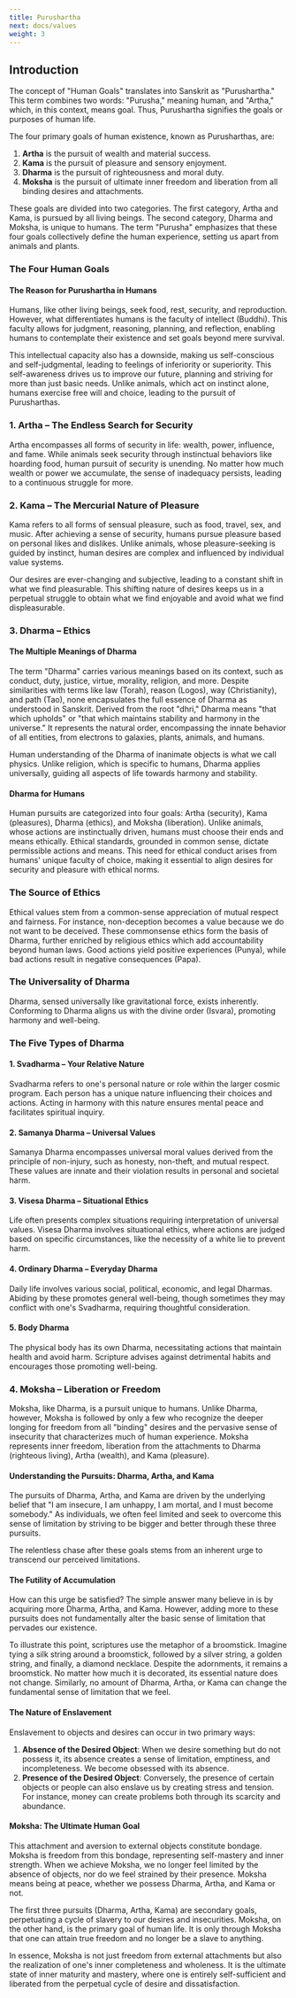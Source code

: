 ```yaml
---
title: Purushartha
next: docs/values
weight: 3
---
```


## Introduction

The concept of "Human Goals" translates into Sanskrit as "Purushartha." This term combines two words: "Purusha," meaning human, and "Artha," which, in this context, means goal. Thus, Purushartha signifies the goals or purposes of human life.

The four primary goals of human existence, known as Purusharthas, are:

1. **Artha** is the pursuit of wealth and material success.
2. **Kama** is the pursuit of pleasure and sensory enjoyment.
3. **Dharma** is the pursuit of righteousness and moral duty.
4. **Moksha** is the pursuit of ultimate inner freedom and liberation from all binding desires and attachments.

These goals are divided into two categories. The first category, Artha and Kama, is pursued by all living beings. The second category, Dharma and Moksha, is unique to humans. The term "Purusha" emphasizes that these four goals collectively define the human experience, setting us apart from animals and plants.

### The Four Human Goals

#### The Reason for Purushartha in Humans

Humans, like other living beings, seek food, rest, security, and reproduction. However, what differentiates humans is the faculty of intellect (Buddhi). This faculty allows for judgment, reasoning, planning, and reflection, enabling humans to contemplate their existence and set goals beyond mere survival.

This intellectual capacity also has a downside, making us self-conscious and self-judgmental, leading to feelings of inferiority or superiority. This self-awareness drives us to improve our future, planning and striving for more than just basic needs. Unlike animals, which act on instinct alone, humans exercise free will and choice, leading to the pursuit of Purusharthas.

### 1. Artha – The Endless Search for Security

Artha encompasses all forms of security in life: wealth, power, influence, and fame. While animals seek security through instinctual behaviors like hoarding food, human pursuit of security is unending. No matter how much wealth or power we accumulate, the sense of inadequacy persists, leading to a continuous struggle for more.

### 2. Kama – The Mercurial Nature of Pleasure

Kama refers to all forms of sensual pleasure, such as food, travel, sex, and music. After achieving a sense of security, humans pursue pleasure based on personal likes and dislikes. Unlike animals, whose pleasure-seeking is guided by instinct, human desires are complex and influenced by individual value systems.

Our desires are ever-changing and subjective, leading to a constant shift in what we find pleasurable. This shifting nature of desires keeps us in a perpetual struggle to obtain what we find enjoyable and avoid what we find displeasurable.

### 3. Dharma – Ethics


#### The Multiple Meanings of Dharma

The term "Dharma" carries various meanings based on its context, such as conduct, duty, justice, virtue, morality, religion, and more. Despite similarities with terms like law (Torah), reason (Logos), way (Christianity), and path (Tao), none encapsulates the full essence of Dharma as understood in Sanskrit. Derived from the root "dhri," Dharma means "that which upholds" or "that which maintains stability and harmony in the universe." It represents the natural order, encompassing the innate behavior of all entities, from electrons to galaxies, plants, animals, and humans.

Human understanding of the Dharma of inanimate objects is what we call physics. Unlike religion, which is specific to humans, Dharma applies universally, guiding all aspects of life towards harmony and stability.

#### Dharma for Humans

Human pursuits are categorized into four goals: Artha (security), Kama (pleasures), Dharma (ethics), and Moksha (liberation). Unlike animals, whose actions are instinctually driven, humans must choose their ends and means ethically. Ethical standards, grounded in common sense, dictate permissible actions and means. This need for ethical conduct arises from humans' unique faculty of choice, making it essential to align desires for security and pleasure with ethical norms.

### The Source of Ethics

Ethical values stem from a common-sense appreciation of mutual respect and fairness. For instance, non-deception becomes a value because we do not want to be deceived. These commonsense ethics form the basis of Dharma, further enriched by religious ethics which add accountability beyond human laws. Good actions yield positive experiences (Punya), while bad actions result in negative consequences (Papa).

### The Universality of Dharma

Dharma, sensed universally like gravitational force, exists inherently. Conforming to Dharma aligns us with the divine order (Isvara), promoting harmony and well-being.

### The Five Types of Dharma

#### 1. Svadharma – Your Relative Nature

Svadharma refers to one's personal nature or role within the larger cosmic program. Each person has a unique nature influencing their choices and actions. Acting in harmony with this nature ensures mental peace and facilitates spiritual inquiry.

#### 2. Samanya Dharma – Universal Values

Samanya Dharma encompasses universal moral values derived from the principle of non-injury, such as honesty, non-theft, and mutual respect. These values are innate and their violation results in personal and societal harm.

#### 3. Visesa Dharma – Situational Ethics

Life often presents complex situations requiring interpretation of universal values. Visesa Dharma involves situational ethics, where actions are judged based on specific circumstances, like the necessity of a white lie to prevent harm.

#### 4. Ordinary Dharma – Everyday Dharma

Daily life involves various social, political, economic, and legal Dharmas. Abiding by these promotes general well-being, though sometimes they may conflict with one's Svadharma, requiring thoughtful consideration.

#### 5. Body Dharma

The physical body has its own Dharma, necessitating actions that maintain health and avoid harm. Scripture advises against detrimental habits and encourages those promoting well-being.
### 4. Moksha – Liberation or Freedom


Moksha, like Dharma, is a pursuit unique to humans. Unlike Dharma, however, Moksha is followed by only a few who recognize the deeper longing for freedom from all "binding" desires and the pervasive sense of insecurity that characterizes much of human experience. Moksha represents inner freedom, liberation from the attachments to Dharma (righteous living), Artha (wealth), and Kama (pleasure).

#### Understanding the Pursuits: Dharma, Artha, and Kama

The pursuits of Dharma, Artha, and Kama are driven by the underlying belief that "I am insecure, I am unhappy, I am mortal, and I must become somebody." As individuals, we often feel limited and seek to overcome this sense of limitation by striving to be bigger and better through these three pursuits. 

The relentless chase after these goals stems from an inherent urge to transcend our perceived limitations.

#### The Futility of Accumulation

How can this urge be satisfied? The simple answer many believe in is by acquiring more Dharma, Artha, and Kama. However, adding more to these pursuits does not fundamentally alter the basic sense of limitation that pervades our existence.

To illustrate this point, scriptures use the metaphor of a broomstick. Imagine tying a silk string around a broomstick, followed by a silver string, a golden string, and finally, a diamond necklace. Despite the adornments, it remains a broomstick. No matter how much it is decorated, its essential nature does not change. Similarly, no amount of Dharma, Artha, or Kama can change the fundamental sense of limitation that we feel.

#### The Nature of Enslavement

Enslavement to objects and desires can occur in two primary ways:

1. **Absence of the Desired Object**: When we desire something but do not possess it, its absence creates a sense of limitation, emptiness, and incompleteness. We become obsessed with its absence.
2. **Presence of the Desired Object**: Conversely, the presence of certain objects or people can also enslave us by creating stress and tension. For instance, money can create problems both through its scarcity and abundance.

#### Moksha: The Ultimate Human Goal

This attachment and aversion to external objects constitute bondage. Moksha is freedom from this bondage, representing self-mastery and inner strength. When we achieve Moksha, we no longer feel limited by the absence of objects, nor do we feel strained by their presence. Moksha means being at peace, whether we possess Dharma, Artha, and Kama or not. 

The first three pursuits (Dharma, Artha, Kama) are secondary goals, perpetuating a cycle of slavery to our desires and insecurities. Moksha, on the other hand, is the primary goal of human life. It is only through Moksha that one can attain true freedom and no longer be a slave to anything.

In essence, Moksha is not just freedom from external attachments but also the realization of one's inner completeness and wholeness. It is the ultimate state of inner maturity and mastery, where one is entirely self-sufficient and liberated from the perpetual cycle of desire and dissatisfaction.